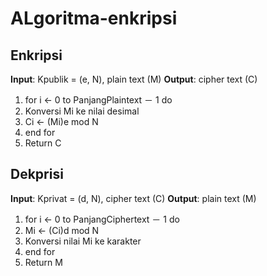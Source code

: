 # ALgoritma-enkripsi

## Enkripsi

**Input**: Kpublik = (e, N), plain text (M)
**Output**: cipher text (C)
1. for i ← 0 to PanjangPlaintext － 1 do
2. Konversi Mi ke nilai desimal
3. Ci ← (Mi)e mod N
4. end for
5. Return C


## Dekprisi

**Input**: Kprivat = (d, N), cipher text (C)
**Output**: plain text (M)
1. for i ← 0 to PanjangCiphertext － 1 do
2. Mi ← (Ci)d mod N
3. Konversi nilai Mi ke karakter
4. end for
5. Return M
